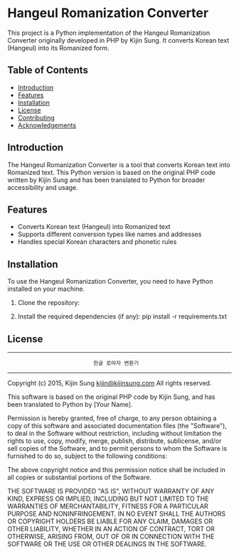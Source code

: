 # Hangeul Romanization Converter

This project is a Python implementation of the Hangeul Romanization Converter originally developed in PHP by Kijin Sung. It converts Korean text (Hangeul) into its Romanized form.

## Table of Contents

- [Introduction](#introduction)
- [Features](#features)
- [Installation](#installation)
- [License](#license)
- [Contributing](#contributing)
- [Acknowledgements](#acknowledgements)

## Introduction

The Hangeul Romanization Converter is a tool that converts Korean text into Romanized text. This Python version is based on the original PHP code written by Kijin Sung and has been translated to Python for broader accessibility and usage.

## Features

- Converts Korean text (Hangeul) into Romanized text
- Supports different conversion types like names and addresses
- Handles special Korean characters and phonetic rules

## Installation

To use the Hangeul Romanization Converter, you need to have Python installed on your machine.

1. Clone the repository:

2.	Install the required dependencies (if any):
   pip install -r requirements.txt

## License

------------------------------------------------------------------------------
                               한글 로마자 변환기
------------------------------------------------------------------------------

Copyright (c) 2015, Kijin Sung <kijin@kijinsung.com>
All rights reserved.

This software is based on the original PHP code by Kijin Sung, and has been 
translated to Python by [Your Name].

Permission is hereby granted, free of charge, to any person obtaining a copy
of this software and associated documentation files (the "Software"), to
deal in the Software without restriction, including without limitation
the rights to use, copy, modify, merge, publish, distribute, sublicense,
and/or sell copies of the Software, and to permit persons to whom the
Software is furnished to do so, subject to the following conditions:

The above copyright notice and this permission notice shall be included
in all copies or substantial portions of the Software.

THE SOFTWARE IS PROVIDED "AS IS", WITHOUT WARRANTY OF ANY KIND, EXPRESS OR
IMPLIED, INCLUDING BUT NOT LIMITED TO THE WARRANTIES OF MERCHANTABILITY,
FITNESS FOR A PARTICULAR PURPOSE AND NONINFRINGEMENT. IN NO EVENT SHALL THE
AUTHORS OR COPYRIGHT HOLDERS BE LIABLE FOR ANY CLAIM, DAMAGES OR OTHER
LIABILITY, WHETHER IN AN ACTION OF CONTRACT, TORT OR OTHERWISE, ARISING FROM,
OUT OF OR IN CONNECTION WITH THE SOFTWARE OR THE USE OR OTHER DEALINGS IN
THE SOFTWARE.

